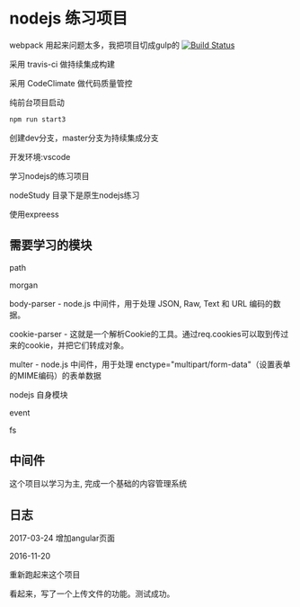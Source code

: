 # nodejs 练习项目

webpack 用起来问题太多，我把项目切成gulp的
[![Build Status](https://travis-ci.org/wushang1987/nodeTest.svg?branch=master)](https://travis-ci.org/wushang1987/nodeTest)


采用 travis-ci 做持续集成构建

采用 CodeClimate 做代码质量管控

纯前台项目启动 

```javascript
npm run start3

```




创建dev分支，master分支为持续集成分支


开发环境:vscode

学习nodejs的练习项目

nodeStudy 目录下是原生nodejs练习

使用expreess

## 需要学习的模块

path

morgan

body-parser - node.js 中间件，用于处理 JSON, Raw, Text 和 URL 编码的数据。

cookie-parser - 这就是一个解析Cookie的工具。通过req.cookies可以取到传过来的cookie，并把它们转成对象。

multer - node.js 中间件，用于处理 enctype="multipart/form-data"（设置表单的MIME编码）的表单数据

nodejs 自身模块

event

fs

## 中间件

这个项目以学习为主,
完成一个基础的内容管理系统

## 日志
2017-03-24
增加angular页面

2016-11-20

重新跑起来这个项目

看起来，写了一个上传文件的功能。测试成功。
